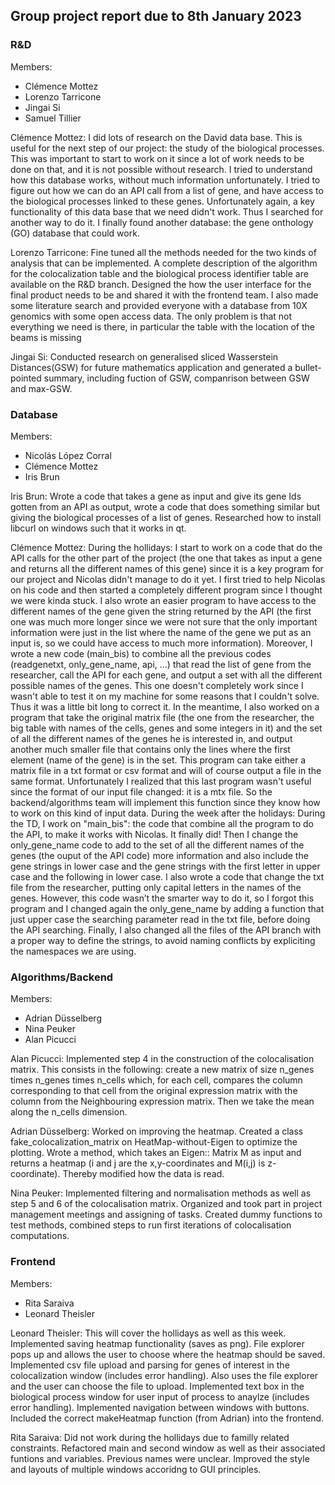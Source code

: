 ## Group project report due to 8th January 2023

### R&D
Members: 
- Clémence Mottez
- Lorenzo Tarricone 
- Jingai Si
- Samuel Tillier 

Clémence Mottez: I did lots of research on the David data base. This is useful for the next step of our project: the study of the biological processes. This was important to start to work on it since a lot of work needs to be done on that, and it is not possible without research. I tried to understand how this database works, without much information unfortunately. I tried to figure out how we can do an API call from a list of gene, and have access to the biological processes linked to these genes. Unfortunately again, a key functionality of this data base that we need didn't work. Thus I searched for another way to do it. I finally found another database: the gene onthology (GO) database that could work. 

Lorenzo Tarricone: Fine tuned all the methods needed for the two kinds of analysis that can be implemented. A complete description of the algorithm for the colocalization table and the biological process identifier table are available on the R&D branch. Designed the how the user interface for the final product needs to be and shared it with the frontend team. I also made some literature search and provided everyone with a database from 10X genomics with some open access data. The only problem is that not everything we need is there, in particular the table with the location of the beams is missing

Jingai Si: Conducted research on generalised sliced Wasserstein Distances(GSW) for future mathematics application and generated a bullet-pointed summary, including fuction of GSW, companrison between GSW and max-GSW.

### Database
Members:
- Nicolás López Corral
- Clémence Mottez
- Iris Brun

Iris Brun: Wrote a code that takes a gene as input and give its gene Ids gotten from an API as output, wrote a code that does something similar but giving the biological processes of a list of genes. Researched how to install libcurl on windows such that it works in qt.

Clémence Mottez: 
During the hollidays: I start to work on a code that do the API calls for the other part of the project (the one that takes as input a gene and returns all the different names of this gene) since it is a key program for our project and Nicolas didn't manage to do it yet. I first tried to help Nicolas on his code and then started a completely different program since I thought we were kinda stuck. I also wrote an easier program to have access to the different names of the gene given the string returned by the API (the first one was much more longer since we were not sure that the only important information were just in the list where the name of the gene we put as an input is, so we could have access to much more information). Moreover, I wrote a new code (main_bis) to combine all the previous codes (readgenetxt, only_gene_name, api, ...) that read the list of gene from the researcher, call the API for each gene, and output a set with all the different possible names of the genes. This one doesn't completely work since I wasn't able to test it on my machine for some reasons that I couldn't solve. Thus it was a little bit long to correct it. In the meantime, I also worked on a program that take the original matrix file (the one from the researcher, the big table with names of the cells, genes and some integers in it) and the set of all the different names of the genes he is interested in, and output another much smaller file that contains only the lines where the first element (name of the gene) is in the set. This program can take either a matrix file in a txt format or csv format and will of course output a file in the same format. Unfortunately I realized that this last program wasn't useful since the format of our input file changed: it is a mtx file. So the backend/algorithms team will implement this function since they know how to work on this kind of input data. 
During the week after the holidays: During the TD, I work on "main_bis": the code that combine all the program to do the API, to make it works with Nicolas. It finally did!
Then I change the only_gene_name code to add to the set of all the different names of the genes (the ouput of the API code) more information and also include the gene strings in lower case and the gene strings with the first letter in upper case and the following in lower case. I also wrote a code that change the txt file from the researcher, putting only capital letters in the names of the genes. However, this code wasn’t the smarter way to do it, so I forgot this program and I changed again the only_gene_name by adding a function that just upper case the searching parameter read in the txt file, before doing the API searching. Finally, I also changed all the files of the API branch with a proper way to define the strings, to avoid naming conflicts by expliciting the namespaces we are using.

### Algorithms/Backend 
Members:
- Adrian Düsselberg
- Nina Peuker
- Alan Picucci

Alan Picucci: Implemented step 4 in the construction of the colocalisation matrix. This consists in the following: create a new matrix of size n_genes times n_genes times n_cells which, for each cell, compares the column corresponding to that cell from the original expression matrix with the column from the Neighbouring expression matrix. Then we take the mean along the n_cells dimension.

Adrian Düsselberg:
Worked on improving the heatmap. Created a class fake_colocalization_matrix on HeatMap-without-Eigen to optimize the plotting. Wrote a method, which takes  an Eigen:: Matrix M as input and returns a heatmap (i and j are the x,y-coordinates and M(i,j) is z-coordinate). Thereby modified how the data is read.    

Nina Peuker: Implemented filtering and normalisation methods as well as step 5 and 6 of the colocalisation matrix. Organized and took part in project management meetings and assigning of tasks. Created dummy functions to test methods, combined steps to run first iterations of colocalisation computations.


### Frontend 
Members:
- Rita Saraiva
- Leonard Theisler

Leonard Theisler: This will cover the hollidays as well as this week. Implemented saving heatmap functionality (saves as png). File explorer pops up and allows the user to choose where the heatmap should be saved. Implemented csv file upload and parsing for genes of interest in the colocalization window (includes error handling). Also uses the file explorer and the user can choose the file to upload. Implemented text box in the biological process window for user input of process to anaylze (includes error handling). Implemented navigation between windows with buttons. Included the correct makeHeatmap function (from Adrian) into the frontend.

Rita Saraiva: Did not work during the hollidays due to familly related constraints. Refactored main and second window as well as their associated funtions and variables. Previous names were unclear. Improved the style and layouts of multiple windows accoridng to GUI principles. 
